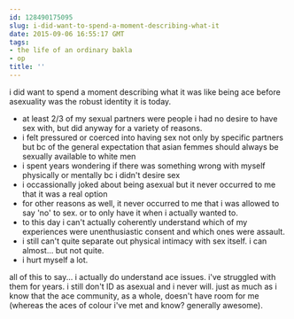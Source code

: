 ```yaml
---
id: 128490175095
slug: i-did-want-to-spend-a-moment-describing-what-it
date: 2015-09-06 16:55:17 GMT
tags:
- the life of an ordinary bakla
- op
title: ''
---
```

i did want to spend a moment describing what it was like being ace before asexuality was the robust identity it is today.

- at least 2/3 of my sexual partners were people i had no desire to have sex with, but did anyway for a variety of reasons.
- i felt pressured or coerced into having sex not only by specific partners but bc of the general expectation that asian femmes should always be sexually available to white men
- i spent years wondering if there was something wrong with myself physically or mentally bc i didn't desire sex
- i occassionally joked about being asexual but it never occurred to me that it was a real option
- for other reasons as well, it never occurred to me that i was allowed to say 'no' to sex. or to only have it when i actually wanted to.
- to this day i can't actually coherently understand which of my experiences were unenthusiastic consent and which ones were assault.
- i still can't quite separate out physical intimacy with sex itself. i can almost... but not quite.
- i hurt myself a lot.

all of this to say... i actually do understand ace issues. i've struggled with them for years. i still don't ID as asexual and i never will. just as much as i know that the ace community, as a whole, doesn't have room for me (whereas the aces of colour i've met and know? generally awesome).